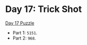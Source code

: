 # Day 17: Trick Shot

[Day 17 Puzzle](https://adventofcode.com/2021/day/17)

+ Part 1: `5151`.
+ Part 2: `968`.